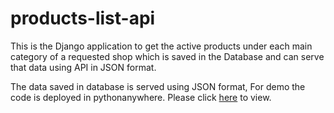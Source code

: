 # products-list-api
This is the Django application to get the active products under each main category of a requested shop which is saved in the Database and can serve that data using API in JSON format.<br />

The data saved in database is served using JSON format, For demo the code is deployed in pythonanywhere.
Please click [here](https://dorai1234.pythonanywhere.com/) to view.

